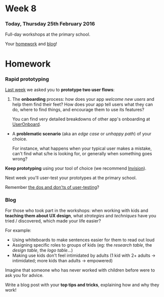 # Week 8

### Today, Thursday 25th February 2016

Full-day workshops at the primary school.

Your [homework](#homework) and [blog](#blog)!


# Homework

### Rapid prototyping

[Last week](../07#your-turn-1) we asked you to **prototype two user flows**:

1. The **onboarding** process: how does your app *welcome new users* and help them find their feet? How does your app tell users what they can do, where to find things, and encourage them to use its features? 

	You can find very detailed breakdowns of other app's onboarding at [UserOnboard](http://www.useronboard.com/).
* A **problematic scenario** (aka an *edge case* or *unhappy path*) of your choice. 

	For instance, what happens when your typical user makes a mistake, can't find what s/he is looking for, or generally when something goes wrong?

**Keep prototyping** using your tool of choice (we recommend [Invision](http://www.invisionapp.com)).

Next week you'll user-test your prototypes at the primary school.

Remember [the dos and don'ts of user-testing](../04#dos-and-donts)?

<!--
### Invicta app template

Get familiar with it
-->

### Blog

For those who took part in the workshops: when working with kids and **teaching them about UX design**, what *strategies* and *techniques* have you tried / discovered, which made your life easier? 

For example:

* Using whiteboards to make sentences easier for them to read out loud
* Assigning specific roles to groups of kids (eg: the *research table*, the *design table*, the *logo table*...)
* Making use kids don't feel intimidated by adults (1 kid with 2+ adults → intimidated; more kids than adults → empowered)

Imagine that someone who has never worked with children before were to ask you for advice. 

Write a blog post with your **top tips and tricks**, explaining how and why they work!

